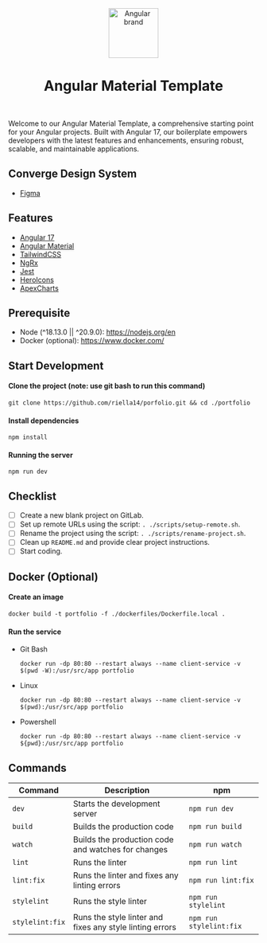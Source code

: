 <div style="text-align:center;">
  <img src="https://api.iconify.design/logos:angular-icon.svg" alt="Angular brand" width="100" height="100"/>
</div>

<h1 style="text-align:center;">Angular Material Template</h1>

<br>

Welcome to our Angular Material Template, a comprehensive starting point for your Angular projects. Built with Angular 17, our boilerplate empowers developers with the latest features and enhancements, ensuring robust, scalable, and maintainable applications.

## Converge Design System

- [Figma](https://www.figma.com/design/560jChTXFvFhkhcCjvNsrM/CNVRG-Design-System-3.1)

## Features

- [Angular 17](https://angular.dev/)
- [Angular Material](https://material.angular.io/)
- [TailwindCSS](https://tailwindcss.com/)
- [NgRx](https://ngrx.io/)
- [Jest](https://jestjs.io/)
- [HeroIcons](https://heroicons.com/)
- [ApexCharts](https://apexcharts.com/)

## Prerequisite

- Node (^18.13.0 || ^20.9.0): https://nodejs.org/en
- Docker (optional): https://www.docker.com/

## Start Development

#### Clone the project (note: use **git bash** to run this command)

`git clone https://github.com/riella14/porfolio.git && cd ./portfolio`

#### Install dependencies

`npm install`

#### Running the server

`npm run dev`

## Checklist

- [ ] Create a new blank project on GitLab.
- [ ] Set up remote URLs using the script: `. ./scripts/setup-remote.sh`.
- [ ] Rename the project using the script: `. ./scripts/rename-project.sh`.
- [ ] Clean up `README.md` and provide clear project instructions.
- [ ] Start coding.

## Docker (Optional)

#### Create an image

`docker build -t portfolio -f ./dockerfiles/Dockerfile.local .`

#### Run the service

- Git Bash

  `docker run -dp 80:80 --restart always --name client-service -v $(pwd -W):/usr/src/app portfolio`

- Linux

  `docker run -dp 80:80 --restart always --name client-service -v $(pwd):/usr/src/app portfolio`

- Powershell

  `docker run -dp 80:80 --restart always --name client-service -v ${pwd}:/usr/src/app portfolio`

## Commands

| Command         | Description                                              | npm                     |
| --------------- | -------------------------------------------------------- | ----------------------- |
| `dev`           | Starts the development server                            | `npm run dev`           |
| `build`         | Builds the production code                               | `npm run build`         |
| `watch`         | Builds the production code and watches for changes       | `npm run watch`         |
| `lint`          | Runs the linter                                          | `npm run lint`          |
| `lint:fix`      | Runs the linter and fixes any linting errors             | `npm run lint:fix`      |
| `stylelint`     | Runs the style linter                                    | `npm run stylelint`     |
| `stylelint:fix` | Runs the style linter and fixes any style linting errors | `npm run stylelint:fix` |
